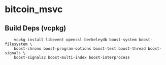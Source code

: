 # bitcoin_msvc

## Build Deps (vcpkg)
```
	vcpkg install libevent openssl berkeleydb boost-system boost-filesystem \ 
	boost-chrono boost-program-options boost-test boost-thread boost-signals \
	boost-signals2 boost-multi-index boost-interprocess
```
 
